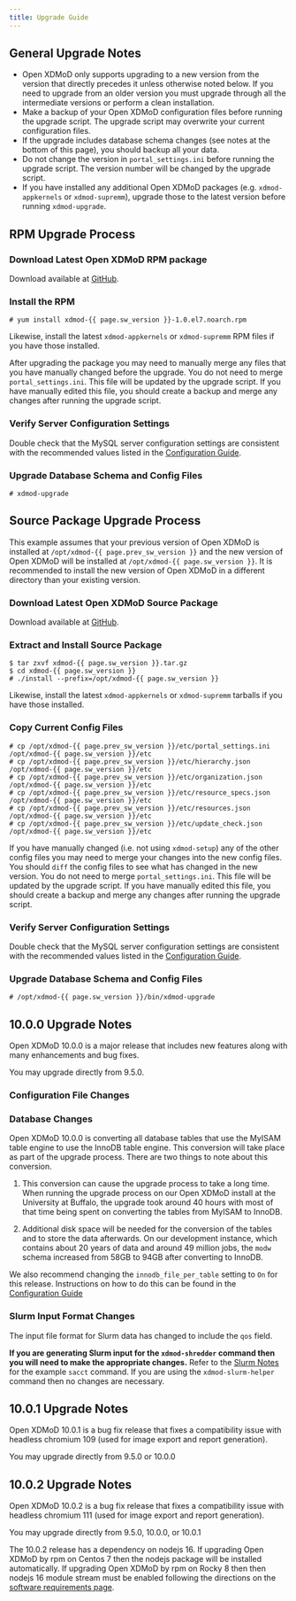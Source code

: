 ```yaml
---
title: Upgrade Guide
---
```


General Upgrade Notes
---------------------

- Open XDMoD only supports upgrading to a new version from the version that
  directly precedes it unless otherwise noted below.  If you need to upgrade
  from an older version you must upgrade through all the intermediate versions
  or perform a clean installation.
- Make a backup of your Open XDMoD configuration files before running
  the upgrade script.  The upgrade script may overwrite your current
  configuration files.
- If the upgrade includes database schema changes (see notes at the
  bottom of this page), you should backup all your data.
- Do not change the version in `portal_settings.ini` before running the
  upgrade script.  The version number will be changed by the upgrade
  script.
- If you have installed any additional Open XDMoD packages (e.g.
  `xdmod-appkernels` or `xdmod-supremm`), upgrade those to the latest
  version before running `xdmod-upgrade`.

RPM Upgrade Process
-------------------

### Download Latest Open XDMoD RPM package

Download available at [GitHub][github-latest-release].

### Install the RPM

    # yum install xdmod-{{ page.sw_version }}-1.0.el7.noarch.rpm

Likewise, install the latest `xdmod-appkernels` or `xdmod-supremm` RPM
files if you have those installed.

After upgrading the package you may need to manually merge any files
that you have manually changed before the upgrade.  You do not need to
merge `portal_settings.ini`.  This file will be updated by the upgrade
script.  If you have manually edited this file, you should create a
backup and merge any changes after running the upgrade script.

### Verify Server Configuration Settings

Double check that the MySQL server configuration settings are consistent with
the recommended values listed in the [Configuration Guide][mysql-config].

### Upgrade Database Schema and Config Files

    # xdmod-upgrade

Source Package Upgrade Process
------------------------------

This example assumes that your previous version of Open XDMoD is installed at
`/opt/xdmod-{{ page.prev_sw_version }}` and the new version of Open XDMoD will be installed at
`/opt/xdmod-{{ page.sw_version }}`.  It is recommended to install the new version of Open XDMoD
in a different directory than your existing version.

### Download Latest Open XDMoD Source Package

Download available at [GitHub][github-latest-release].

### Extract and Install Source Package

    $ tar zxvf xdmod-{{ page.sw_version }}.tar.gz
    $ cd xdmod-{{ page.sw_version }}
    # ./install --prefix=/opt/xdmod-{{ page.sw_version }}

Likewise, install the latest `xdmod-appkernels` or `xdmod-supremm`
tarballs if you have those installed.

### Copy Current Config Files

    # cp /opt/xdmod-{{ page.prev_sw_version }}/etc/portal_settings.ini /opt/xdmod-{{ page.sw_version }}/etc
    # cp /opt/xdmod-{{ page.prev_sw_version }}/etc/hierarchy.json      /opt/xdmod-{{ page.sw_version }}/etc
    # cp /opt/xdmod-{{ page.prev_sw_version }}/etc/organization.json   /opt/xdmod-{{ page.sw_version }}/etc
    # cp /opt/xdmod-{{ page.prev_sw_version }}/etc/resource_specs.json /opt/xdmod-{{ page.sw_version }}/etc
    # cp /opt/xdmod-{{ page.prev_sw_version }}/etc/resources.json      /opt/xdmod-{{ page.sw_version }}/etc
    # cp /opt/xdmod-{{ page.prev_sw_version }}/etc/update_check.json   /opt/xdmod-{{ page.sw_version }}/etc

If you have manually changed (i.e. not using `xdmod-setup`) any of the
other config files you may need to merge your changes into the new
config files.  You should `diff` the config files to see what has
changed in the new version.  You do not need to merge
`portal_settings.ini`.  This file will be updated by the upgrade script.
If you have manually edited this file, you should create a backup and
merge any changes after running the upgrade script.

### Verify Server Configuration Settings

Double check that the MySQL server configuration settings are consistent with
the recommended values listed in the [Configuration Guide][mysql-config].

### Upgrade Database Schema and Config Files

    # /opt/xdmod-{{ page.sw_version }}/bin/xdmod-upgrade

10.0.0 Upgrade Notes
-------------------

Open XDMoD 10.0.0 is a major release that includes new features along with many
enhancements and bug fixes.

You may upgrade directly from 9.5.0.

### Configuration File Changes

### Database Changes

Open XDMoD 10.0.0 is converting all database tables that use the MyISAM table
engine to use the InnoDB table engine. This conversion will take place as part
of the upgrade process. There are two things to note about this conversion.

1. This conversion can cause the upgrade process to take a long time. When running
the upgrade process on our Open XDMoD install at the University at Buffalo, the
upgrade took around 40 hours with most of that time being spent on converting
the tables from MyISAM to InnoDB.

2. Additional disk space will be needed for the conversion of the tables and to
store the data afterwards. On our development instance, which contains about 20
years of data and around 49 million jobs, the `modw` schema increased from 58GB
to 94GB after converting to InnoDB.

We also recommend changing the `innodb_file_per_table` setting to `On` for this
release. Instructions on how to do this can be found in the [Configuration Guide][mysql-config]

### Slurm Input Format Changes

The input file format for Slurm data has changed to include the `qos` field.

**If you are generating Slurm input for the `xdmod-shredder` command then you
will need to make the appropriate changes.**  Refer to the [Slurm
Notes](resource-manager-slurm.html#input-format) for the example `sacct`
command.  If you are using the `xdmod-slurm-helper` command then no changes are
necessary.

10.0.1 Upgrade Notes
-------------------

Open XDMoD 10.0.1 is a bug fix release that fixes a compatibility issue with
headless chromium 109 (used for image export and report generation).

You may upgrade directly from 9.5.0 or 10.0.0

10.0.2 Upgrade Notes
-------------------

Open XDMoD 10.0.2 is a bug fix release that fixes a compatibility issue with
headless chromium 111 (used for image export and report generation).

You may upgrade directly from 9.5.0, 10.0.0, or 10.0.1

The 10.0.2 release has a dependency on nodejs 16. If upgrading
Open XDMoD by rpm on Centos 7 then the nodejs package will be installed automatically.
If upgrading Open XDMoD by rpm on Rocky 8 then then nodejs 16 module
stream must be enabled following the directions on the [software requirements page](software-requirements.md#Rocky-8+).

[github-latest-release]: https://github.com/ubccr/xdmod/releases/latest
[mysql-config]: configuration.md#mysql-configuration

